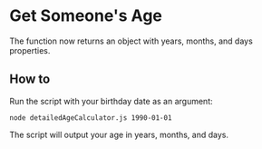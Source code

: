 # Get Someone's Age


The function now returns an object with years, months, and days properties.

## How to

Run the script with your birthday date as an argument: 

`node detailedAgeCalculator.js 1990-01-01`

The script will output your age in years, months, and days.